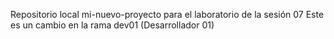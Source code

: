 Repositorio local mi-nuevo-proyecto para el laboratorio de la sesión 07
Este es un cambio en la rama dev01 (Desarrollador 01)
